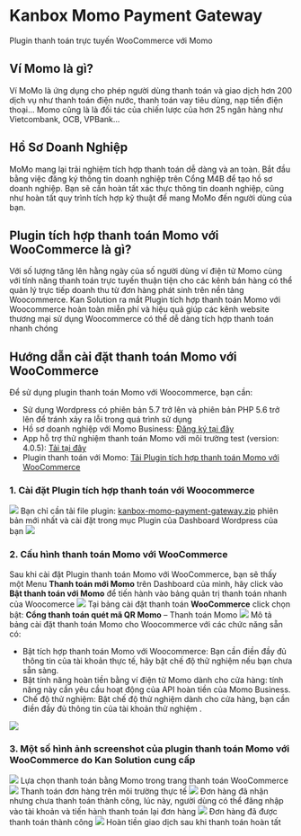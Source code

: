 # Kanbox Momo Payment Gateway
 Plugin thanh toán trực tuyến WooCommerce với Momo


## Ví Momo là gì?

Ví MoMo là ứng dụng cho phép người dùng thanh toán và giao dịch hơn 200 dịch vụ như thanh toán điện nước, thanh toán vay tiêu dùng, nạp tiền điện thoại... Momo cũng là là đối tác của chiến lược của hơn 25 ngân hàng như Vietcombank, OCB, VPBank...

## Hồ Sơ Doanh Nghiệp

MoMo mang lại trải nghiệm tích hợp thanh toán dễ dàng và an toàn. Bắt đầu bằng việc đăng ký thông tin doanh nghiệp trên Cổng M4B để tạo hồ sơ doanh nghiệp. Bạn sẽ cần hoàn tất xác thực thông tin doanh nghiệp, cũng như hoàn tất quy trình tích hợp kỹ thuật để mang MoMo đến người dùng của bạn.

## Plugin tích hợp thanh toán Momo với WooCommerce là gì?

Với số lượng tăng lên hằng ngày của số người dùng ví điện tử Momo cùng với tính năng thanh toán trực tuyến thuận tiện cho các kênh bán hàng có thể quản lý trực tiếp doanh thu từ đơn hàng phát sinh trên nền tảng Woocommerce. Kan Solution ra mắt Plugin tích hợp thanh toán Momo với Woocommerce hoàn toàn miễn phí và hiệu quả giúp các kênh website thương mại sử dụng Woocommerce có thể dễ dàng tích hợp thanh toán nhanh chóng

## Hướng dẫn cài đặt thanh toán Momo với WooCommerce

Để sử dụng plugin thanh toán Momo với Woocommerce, bạn cần:

-   Sử dụng Wordpress có phiên bản 5.7 trở lên và phiên bản PHP 5.6 trở lên để tránh xảy ra lỗi trong quá trình sử dụng
-   Hồ sơ doanh nghiệp với Momo Business:  [Đăng ký tại đây](https://business.momo.vn/)
-   App hỗ trợ thử nghiệm thanh toán Momo với môi trường test (version: 4.0.5):  [Tải tại đây](https://developers.momo.vn/v3/vi/download)
-   Plugin thanh toán với Momo:  [Tải Plugin tích hợp thanh toán Momo với WooCommerce](https://github.com/hoanbui-kans/kanbox-momo-payment-gateway/releases/tag/Kanbox_Momo_Woocommerce)

### 1. Cài đặt Plugin tích hợp thanh toán với Woocommerce

![](https://kanbox.vn/wp-content/uploads/2022/11/screenshot_1667983936.png)  Bạn chỉ cần tải file plugin:  [kanbox-momo-payment-gateway.zip](https://github.com/hoanbui-kans/kanbox-momo-payment-gateway/releases/download/Momo_Woocmmerce/kanbox-momo-payment-gateway.zip)  phiên bản mới nhất và cài đặt trong mục Plugin của Dashboard Wordpress của bạn  ![](https://kanbox.vn/wp-content/uploads/2022/11/screenshot_1667984420.png)

### 2. Cấu hình thanh toán Momo với WooCommerce

Sau khi cài đặt Plugin thanh toán Momo với WooCommerce, bạn sẽ thấy một Menu  **Thanh toán mới Momo**  trên Dashboard của mình, hãy click vào  **Bật thanh toán với Momo**  để tiến hành vào bảng quản trị thanh toán nhanh của Woocomerce  ![](https://kanbox.vn/wp-content/uploads/2022/11/screenshot_1667984741.png)  Tại bảng cài đặt thanh toán  **WooCommerce**  click chọn bật:  **Cổng thanh toán quét mã QR Momo** – Thanh toán Momo  ![](https://kanbox.vn/wp-content/uploads/2022/11/screenshot_1667984801.png)  Mô tả bảng cài đặt thanh toán Momo cho Woocommerce với các chức năng sẵn có:

-   Bật tích hợp thanh toán Momo với Woocommerce: Bạn cần điền đầy đủ thông tin của tài khoản thực tế, hãy bật chế độ thử nghiệm nếu bạn chưa sẵn sàng.
-   Bật tính năng hoàn tiền bằng ví điện tử Momo dành cho cửa hàng: tính năng này cần yêu cầu hoạt động của API hoàn tiền của Momo Business.
-   Chế độ thử nghiệm: Bật chế độ thử nghiệm dành cho cửa hàng, bạn cần điền đầy đủ thông tin của tài khoản thử nghiệm .


![](https://kanbox.vn/wp-content/uploads/2022/11/screencapture-localhost-elementor-wp-admin-admin-php-2022-11-09-16_09_47.png)

### 3. Một số hình ảnh screenshot của plugin thanh toán Momo với WooCommerce do Kan Solution cung cấp

![](https://kanbox.vn/wp-content/uploads/2022/11/screenshot_1667986752.png)  Lựa chọn thanh toán bằng Momo trong trang thanh toán WooCommerce  ![](https://kanbox.vn/wp-content/uploads/2022/11/screenshot_1667985454.png)  Thanh toán đơn hàng trên môi trường thực tế  ![](https://kanbox.vn/wp-content/uploads/2022/11/screenshot_1667986650.png)  Đơn hàng đã nhận nhưng chưa thanh toán thành công, lúc này, người dùng có thể đăng nhập vào tài khoản và tiến hành thanh toán lại đơn hàng  ![](https://kanbox.vn/wp-content/uploads/2022/11/screenshot_1667986535.png)  Đơn hàng đã được thanh toán thành công  ![](https://kanbox.vn/wp-content/uploads/2022/11/screenshot_1667986875.png)  Hoàn tiền giao dịch sau khi thanh toán hoàn tất
